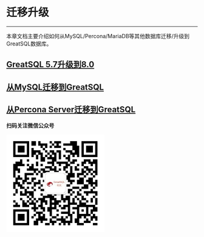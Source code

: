 # 迁移升级
---

本章文档主要介绍如何从MySQL/Percona/MariaDB等其他数据库迁移/升级到GreatSQL数据库。

## [GreatSQL 5.7升级到8.0](./1-upgrade-to-greatsql8.md)
## [从MySQL迁移到GreatSQL](./2-migrate-from-mysql-togreatsql.md)
## [从Percona Server迁移到GreatSQL](./3-migrate-from-percona-to-greatsql.md)


**扫码关注微信公众号**

![greatsql-wx](../greatsql-wx.jpg)
